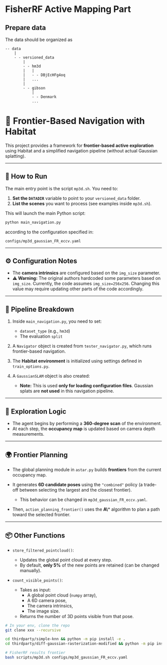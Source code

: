 # FisherRF Active Mapping Part





## Prepare data

The data should be organized as 

```
-- data
    |
    - - versioned_data
        |
        - - hm3d
        |   |
        |   - - DBjEcHFg4oq
        |   ...
        |
        - - gibson
            |
            - - Denmark
            ...
```

# 🧭 Frontier-Based Navigation with Habitat

This project provides a framework for **frontier-based active exploration** using Habitat and a simplified navigation pipeline (without actual Gaussian splatting).

---

## 🚀 How to Run

The main entry point is the script `mp3d.sh`. You need to:

1. **Set the `DATADIR`** variable to point to your `versioned_data` folder.
2. **List the scenes** you want to process (see examples inside `mp3d.sh`).

This will launch the main Python script:

```bash
python main_navigation.py
```

according to the configuration specified in:

```
configs/mp3d_gaussian_FR_eccv.yaml
```

---

## ⚙️ Configuration Notes

- The **camera intrinsics** are configured based on the `img_size` parameter.
- **⚠️ Warning:** The original authors hardcoded some parameters based on `img_size`. Currently, the code assumes `img_size=256x256`. Changing this value may require updating other parts of the code accordingly.

---

## 🧠 Pipeline Breakdown

1. Inside `main_navigation.py`, you need to set:
   - `dataset_type` (e.g., `hm3d`)
   - The evaluation `split`

2. A `Navigator` object is created from `tester_navigator.py`, which runs frontier-based navigation.

3. The **Habitat environment** is initialized using settings defined in `train_options.py`.

4. A `GaussianSLAM` object is also created:
   - **Note:** This is used **only for loading configuration files**. Gaussian splats are **not used** in this navigation pipeline.

---

## 🔄 Exploration Logic

- The agent begins by performing a **360-degree scan** of the environment.
- At each step, the **occupancy map** is updated based on camera depth measurements.

---

## 🌍 Frontier Planning

- The global planning module in `astar.py` builds **frontiers** from the current occupancy map.
- It generates **6D candidate poses** using the `"combined"` policy (a trade-off between selecting the largest and the closest frontier).
   - This behavior can be changed in `mp3d_gaussian_FR_eccv.yaml`.

- Then, `action_planning_frontier()` uses the **A\\*** algorithm to plan a path toward the selected frontier.

---

## 📦 Other Functions

- `store_filtered_pointcloud()`:
   - Updates the global point cloud at every step.
   - By default, **only 5%** of the new points are retained (can be changed manually).

- `count_visible_points()`:
   - Takes as input:
     - A global point cloud (`numpy` array),
     - A 6D camera pose,
     - The camera intrinsics,
     - The image size.
   - Returns the number of 3D points visible from that pose.



```bash
# In your env, clone the repo
git clone xxx --recursive

cd thirdparty/simple-knn && python -m pip install -e . 
cd thirdparty/diff-gaussian-rasterization-modified && python -m pip install -e . 

# FisherRF results frontier
bash scripts/mp3d.sh configs/mp3d_gaussian_FR_eccv.yaml
```